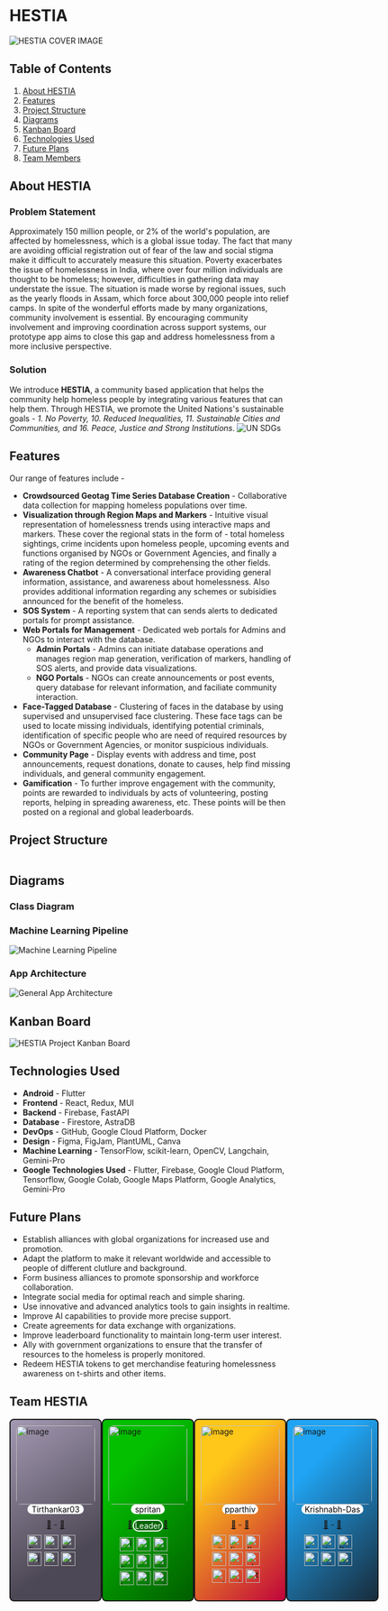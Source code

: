 # HESTIA

![HESTIA COVER IMAGE](./assets/cover_image.jpg)

## Table of Contents
1. [About HESTIA](#about-hestia)
2. [Features](#features)
3. [Project Structure](#project-structure)
4. [Diagrams](#diagrams)
5. [Kanban Board](#kanban-board)
6. [Technologies Used](#technologies-used)
7. [Future Plans](#future-plans)
8. [Team Members](#team-hestia)

## About HESTIA

### Problem Statement

Approximately 150 million people, or 2% of the world's population, are affected by homelessness, which is a global issue today. The fact that many are avoiding official registration out of fear of the law and social stigma make it difficult to accurately measure this situation. Poverty exacerbates the issue of homelessness in India, where over four million individuals are thought to be homeless; however, difficulties in gathering data may understate the issue. The situation is made worse by regional issues, such as the yearly floods in Assam, which force about 300,000 people into relief camps. In spite of the wonderful efforts made by many organizations, community involvement is essential. By encouraging community involvement and improving coordination across support systems, our prototype app aims to close this gap and address homelessness from a more inclusive perspective.

### Solution

We introduce **HESTIA**, a community based application that helps the community help homeless people by integrating various features that can help them.
Through HESTIA, we promote the United Nations's sustainable goals - _1. No Poverty, 10. Reduced Inequalities, 11. Sustainable Cities and Communities, and 16. Peace, Justice and Strong Institutions_.
![UN SDGs](./assets/UN_SDG_Banner.png)


 ## Features

Our range of features include -
* **Crowdsourced Geotag Time Series Database Creation** - Collaborative data collection for mapping homeless populations over time.
* **Visualization through Region Maps and Markers** - Intuitive visual representation of homelessness trends using interactive maps and markers. These cover the regional stats in the form of -  total homeless sightings, crime incidents upon homeless people, upcoming events and functions organised by NGOs or Government Agencies, and finally a rating of the region determined by comprehensing the other fields.
* **Awareness Chatbot** - A conversational interface providing general information, assistance, and awareness about homelessness. Also provides additional information regarding any schemes or subisidies announced for the benefit of the homeless.
* **SOS System** - A reporting system that can sends alerts to dedicated portals for prompt assistance.
* **Web Portals for Management** - Dedicated web portals for Admins and NGOs to interact with the database.
  * **Admin Portals** - Admins can initiate database operations and manages region map generation, verification of markers, handling of SOS alerts, and provide data visualizations.
  * **NGO Portals** - NGOs can create announcements or post events, query database for relevant information, and faciliate community interaction.
* **Face-Tagged Database** - Clustering of faces in the database by using supervised and unsupervised face clustering. These face tags can be used to locate missing individuals, identifying potential criminals, identification of specific people who are need of required resources by NGOs or Government Agencies, or monitor suspicious individuals.
* **Community Page** - Display events with address and time, post announcements, request donations, donate to causes, help find missing individuals, and general community engagement.
* **Gamification** - To further improve engagement with the community, points are rewarded to individuals by acts of volunteering, posting reports, helping in spreading awareness, etc. These points will be then posted on a regional and global leaderboards.

## Project Structure
```
```

## Diagrams

### Class Diagram

### Machine Learning Pipeline
![Machine Learning Pipeline](./assets/ML_Pipeline.png)

### App Architecture
![General App Architecture](./assets/app-arch.png)

## Kanban Board

![HESTIA Project Kanban Board](./assets/HESTIA%20Project%20Kanban%20Board.png)

## Technologies Used
* **Android** - Flutter
* **Frontend** - React, Redux, MUI
* **Backend** - Firebase, FastAPI
* **Database** - Firestore, AstraDB
* **DevOps** - GitHub, Google Cloud Platform, Docker
* **Design** - Figma, FigJam, PlantUML, Canva
* **Machine Learning** - TensorFlow, scikit-learn, OpenCV, Langchain, Gemini-Pro
* **Google Technologies Used** - Flutter, Firebase, Google Cloud Platform, Tensorflow, Google Colab, Google Maps Platform, Google Analytics, Gemini-Pro

## Future Plans
* Establish alliances with global organizations for increased use and promotion.
* Adapt the platform to make it relevant worldwide and accessible to people of different clutlure and background.
* Form business alliances to promote sponsorship and workforce collaboration.
* Integrate social media for optimal reach and simple sharing.
* Use innovative and advanced analytics tools to gain insights in realtime.
* Improve AI capabilities to provide more precise support.
* Create agreements for data exchange with organizations.
* Improve leaderboard functionality to maintain long-term user interest.
* Ally with government organizations to ensure that the transfer of resources to the homeless is properly monitored.
* Redeem HESTIA tokens to get merchandise featuring homelessness awareness on t-shirts and other items.


## Team HESTIA
<div style="max-width: 800px;">
<div style="display: flex; flex-direction: row; justify-content: space-around; align-items: center;">


  <div style="display: flex; flex-direction: column; align-items: center; padding:10px; border: 2px solid; border-radius: 8px;  background-color: #a399b2;
background-image: linear-gradient(147deg, #a399b2 0%, #4d4855 74%); height: 300px; width:150px
">
    <a href="https://github.com/Tirthankar03">
    <div style="">
      <img src="https://github.com/Tirthankar03.png" height="140" width="140" alt="image" style="border-radius:8px; overflow:hidden;"/>
  </div>
    </a>
    <div style="text-align: center; background-color:white; color:black; width:100px; border-radius: 20px">
      Tirthankar03
    </div>
    <div style="text-align: center; margin:10px">
      <a href="https://eggsy.xyz">🔗</a> -
      <a href="https://linkedin.com/in/abdulbaki-dursun">💼</a>
    </div>
    <div style="display:flex; gap: 5px; width:100px; flex-wrap:wrap">

  <img src="https://www.vectorlogo.zone/logos/figma/figma-icon.svg" alt="figma" width="25" height="25"/>


  <img src="https://www.vectorlogo.zone/logos/git-scm/git-scm-icon.svg" alt="git" width="25" height="25"/>
  
 
  <img src="https://www.vectorlogo.zone/logos/firebase/firebase-icon.svg" alt="firebase" width="25" height="25"/>

  <img src="https://raw.githubusercontent.com/devicons/devicon/master/icons/javascript/javascript-original.svg" alt="javascript" width="25" height="25"/>


  <img src="https://www.vectorlogo.zone/logos/getpostman/getpostman-icon.svg" alt="postman" width="25" height="25"/>

  <img src="https://raw.githubusercontent.com/devicons/devicon/master/icons/react/react-original-wordmark.svg" alt="react" width="25" height="25"/>
 




  </div>
  </div>



  <div style="display: flex; flex-direction: column; align-items: center; padding:10px; border: 2px solid; border-radius: 8px;background-color: #015d00;
background-image: linear-gradient(314deg, #015d00 0%, #04bf00 74%); height: 300px; width:150px
">
    <a href="https://github.com/spritan">
      <img src="https://github.com/spritan.png" height="140" width="140" alt="image" style="border-radius:8px; overflow:hidden;"/>
    </a>
    <div style="text-align: center; background-color:white; color:black; width:60px; border-radius: 20px">
      spritan
    </div>
    <div style="text-align: center; margin:10px; display:flex">
      <a href="https://merloss.netlify.app">🔗 </a> 
      <div style="color:white; background-color:darkgreen; border:2px solid; border-radius:20px; width:50px">Leader</div>
      <a href="https://linkedin.com/in/kerimkara0">💼</a>
    </div>
        <div style="display:flex; gap: 5px; width:100px; flex-wrap:wrap">

  <img src="https://raw.githubusercontent.com/devicons/devicon/master/icons/linux/linux-original.svg" alt="linux" width="25" height="25"/>

  <img src="https://www.vectorlogo.zone/logos/opencv/opencv-icon.svg" alt="opencv" width="25" height="25"/>


  <img src="https://raw.githubusercontent.com/devicons/devicon/master/icons/docker/docker-original-wordmark.svg" alt="docker" width="25" height="25"/>
 
  <img src="https://www.vectorlogo.zone/logos/firebase/firebase-icon.svg" alt="firebase" width="25" height="25"/>

  <img src="https://www.vectorlogo.zone/logos/google_cloud/google_cloud-icon.svg" alt="gcp" width="25" height="25"/>

  <img src="https://www.vectorlogo.zone/logos/git-scm/git-scm-icon.svg" alt="git" width="25" height="25"/>



 <img src="https://www.vectorlogo.zone/logos/gnu_bash/gnu_bash-icon.svg" alt="bash" width="25" height="25"/>


  <img src="https://raw.githubusercontent.com/devicons/devicon/master/icons/python/python-original.svg" alt="python" width="25" height="25"/>


  <img src="https://upload.wikimedia.org/wikipedia/commons/0/05/Scikit_learn_logo_small.svg" alt="scikit_learn" width="25" height="25"/>

  </div>
  </div>



  <div style="display: flex; flex-direction: column; align-items: center; padding:10px; border: 2px solid; border-radius: 8px;  background-color: #bf033b;
background-image: linear-gradient(315deg, #bf033b 0%, #ffc719 74%); height: 300px; width:150px
 ">
     <a href="https://github.com/pparthiv">
    <img src="https://github.com/pparthiv.png" height="140" width="140" alt="image" style="border-radius:8px; overflow:hidden;"/>
    </a>
        <div style="text-align: center; background-color:white; color:black; width:64px; border-radius: 20px">
      pparthiv
    </div>
    <div style="text-align: center; margin:10px">
      <a href="https://semihozdas.com.tr/">🔗</a> -
      <a href="https://linkedin.com/in/semihozdas">💼</a>
    </div>
        <div style="display:flex; gap: 5px; width:100px; flex-wrap:wrap">

  <img src="https://www.vectorlogo.zone/logos/git-scm/git-scm-icon.svg" alt="git" width="25" height="25"/>
 
  
  <img src="https://www.vectorlogo.zone/logos/firebase/firebase-icon.svg" alt="firebase" width="25" height="25"/>
  
<img src="https://www.vectorlogo.zone/logos/flutterio/flutterio-icon.svg" alt="flutter" width="25" height="25"/>

<img src="https://www.vectorlogo.zone/logos/google_cloud/google_cloud-icon.svg" alt="gcp" width="25" height="25"/>


  <img src="https://www.vectorlogo.zone/logos/opencv/opencv-icon.svg" alt="opencv" width="25" height="25"/>

  <img src="https://raw.githubusercontent.com/devicons/devicon/master/icons/photoshop/photoshop-line.svg" alt="photoshop" width="25" height="25"/>

  <img src="https://raw.githubusercontent.com/devicons/devicon/master/icons/python/python-original.svg" alt="python" width="25" height="25"/>

  <img src="https://upload.wikimedia.org/wikipedia/commons/0/05/Scikit_learn_logo_small.svg" alt="scikit_learn" width="25" height="25"/>

  <img src="https://www.vectorlogo.zone/logos/tensorflow/tensorflow-icon.svg" alt="tensorflow" width="25" height="25"/>

  </div>
  </div>



  <div style="display: flex; flex-direction: column; align-items: center; padding:10px; border: 2px solid; border-radius: 8px; background-color: #182b3a;
background-image: linear-gradient(315deg, #182b3a 0%, #20a4f3 74%); height: 300px; width:150px
">
     <a href="https://github.com/krishnabh-das">
    <img src="https://github.com/krishnabh-das.png" height="140" width="140"  alt="image" style="border-radius:8px; overflow:hidden;"/>
    </a>
    <div style="text-align: center; background-color:white; color:black; width:110px; border-radius: 20px">
      Krishnabh-Das
    </div>
    <div style="text-align: center; margin:10px">
      <a href="https://semihozdas.com.tr/">🔗</a> -
      <a href="https://linkedin.com/in/semihozdas">💼</a>
    </div>
      <div style="display:flex; gap: 5px; width:100px; flex-wrap:wrap">
  <img src="https://www.vectorlogo.zone/logos/firebase/firebase-icon.svg" alt="firebase" width="25" height="25"/>

  <img src="https://www.vectorlogo.zone/logos/dartlang/dartlang-icon.svg" alt="dart" width="25" height="25"/> 

  <img src="https://www.vectorlogo.zone/logos/flutterio/flutterio-icon.svg" alt="flutter" width="25" height="25"/>

  <img src="https://www.vectorlogo.zone/logos/google_cloud/google_cloud-icon.svg" alt="gcp" width="25" height="25"/>
  
  <img src="https://www.vectorlogo.zone/logos/git-scm/git-scm-icon.svg" alt="git" width="25" height="25"/>
  
  <img src="https://www.vectorlogo.zone/logos/getpostman/getpostman-icon.svg" alt="postman" width="25" height="25"/>


  </div>
    


</div>




</div>
